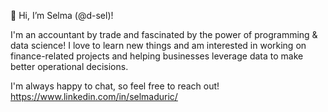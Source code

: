 👋 Hi, I’m Selma (@d-sel)!

I'm an accountant by trade and fascinated by the power of programming & data science!
I love to learn new things and am interested in working on finance-related projects and helping businesses leverage data to make better operational decisions. 

I'm always happy to chat, so feel free to reach out! 
https://www.linkedin.com/in/selmaduric/
